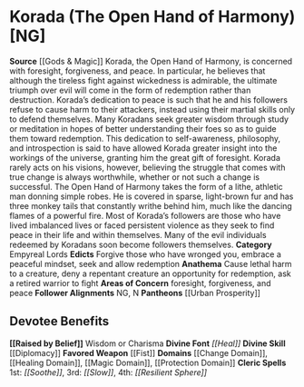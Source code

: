 ﻿---
ability:
- Wisdom
- Charisma
ability_boost:
- Wisdom
- Charisma
alignment: NG
deity:
- '[[DATABASE/deity/Korada|Korada]]'
- '[[DATABASE/deity/Urban Prosperity|UrbanProsperity]]'
deity_category: Empyreal Lords
divine_font: Heal
domain:
- '[[DATABASE/domain/Change Domain|Change]]'
- '[[DATABASE/domain/Healing Domain|Healing]]'
- '[[DATABASE/domain/Magic Domain|Magic]]'
- '[[DATABASE/domain/Protection Domain|Protection]]'
favored_weapon: '[[DATABASE/weapon/Fist|Fist]]'
follower_alignment:
- NG
- N
id: '123'
name: Korada
rarity: Common
skill:
- '[[DATABASE/skill/Diplomacy|Diplomacy]]'
source: '[[DATABASE/source/Gods & Magic|Gods & Magic]]'
trait: null
type: Deity

---
# Korada (The Open Hand of Harmony) [NG]

**Source** [[Gods & Magic]] 
Korada, the Open Hand of Harmony, is concerned with foresight, forgiveness, and peace. In particular, he believes that although the tireless fight against wickedness is admirable, the ultimate triumph over evil will come in the form of redemption rather than destruction. Korada’s dedication to peace is such that he and his followers refuse to cause harm to their attackers, instead using their martial skills only to defend themselves. Many Koradans seek greater wisdom through study or meditation in hopes of better understanding their foes so as to guide them toward redemption. This dedication to self-awareness, philosophy, and introspection is said to have allowed Korada greater insight into the workings of the universe, granting him the great gift of foresight. Korada rarely acts on his visions, however, believing the struggle that comes with true change is always worthwhile, whether or not such a change is successful.
 The Open Hand of Harmony takes the form of a lithe, athletic man donning simple robes. He is covered in sparse, light-brown fur and has three monkey tails that constantly writhe behind him, much like the dancing flames of a powerful fire. Most of Korada’s followers are those who have lived imbalanced lives or faced persistent violence as they seek to find peace in their life and within themselves. Many of the evil individuals redeemed by Koradans soon become followers themselves.
**Category** Empyreal Lords
**Edicts** Forgive those who have wronged you, embrace a peaceful mindset, seek and allow redemption
**Anathema** Cause lethal harm to a creature, deny a repentant creature an opportunity for redemption, ask a retired warrior to fight
**Areas of Concern** foresight, forgiveness, and peace
**Follower Alignments** NG, N
**Pantheons** [[Urban Prosperity]]

## Devotee Benefits

**[[Raised by Belief]]** Wisdom or Charisma
**Divine Font** _[[Heal]]_
**Divine Skill** [[Diplomacy]]
**Favored Weapon** [[Fist]]
**Domains** [[Change Domain]], [[Healing Domain]], [[Magic Domain]], [[Protection Domain]]
**Cleric Spells** 1st: _[[Soothe]]_, 3rd: _[[Slow]]_, 4th: _[[Resilient Sphere]]_